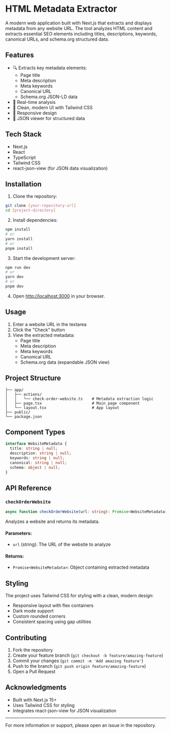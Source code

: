 # HTML Metadata Extractor

A modern web application built with Next.js that extracts and displays metadata from any website URL. The tool analyzes HTML content and extracts essential SEO elements including titles, descriptions, keywords, canonical URLs, and schema.org structured data.

## Features

- 🔍 Extracts key metadata elements:
  - Page title
  - Meta description
  - Meta keywords
  - Canonical URL
  - Schema.org JSON-LD data
- 💫 Real-time analysis
- 🎨 Clean, modern UI with Tailwind CSS
- 📱 Responsive design
- 🔧 JSON viewer for structured data

## Tech Stack

- Next.js
- React
- TypeScript
- Tailwind CSS
- react-json-view (for JSON data visualization)

## Installation

1. Clone the repository:

```bash
git clone [your-repository-url]
cd [project-directory]
```

2. Install dependencies:

```bash
npm install
# or
yarn install
# or
pnpm install
```

3. Start the development server:

```bash
npm run dev
# or
yarn dev
# or
pnpm dev
```

4. Open [http://localhost:3000](http://localhost:3000) in your browser.

## Usage

1. Enter a website URL in the textarea
2. Click the "Check" button
3. View the extracted metadata:
   - Page title
   - Meta description
   - Meta keywords
   - Canonical URL
   - Schema.org data (expandable JSON view)

## Project Structure

```
├── app/
│   ├── actions/
│   │   └── check-order-website.ts    # Metadata extraction logic
│   ├── page.tsx                      # Main page component
│   └── layout.tsx                    # App layout
├── public/
└── package.json
```

## Component Types

```typescript
interface WebsiteMetadata {
  title: string | null;
  description: string | null;
  keywords: string | null;
  canonical: string | null;
  schema: object | null;
}
```

## API Reference

### `checkOrderWebsite`

```typescript
async function checkOrderWebsite(url: string): Promise<WebsiteMetadata>;
```

Analyzes a website and returns its metadata.

#### Parameters:

- `url` (string): The URL of the website to analyze

#### Returns:

- `Promise<WebsiteMetadata>`: Object containing extracted metadata

## Styling

The project uses Tailwind CSS for styling with a clean, modern design:

- Responsive layout with flex containers
- Dark mode support
- Custom rounded corners
- Consistent spacing using gap utilities

## Contributing

1. Fork the repository
2. Create your feature branch (`git checkout -b feature/amazing-feature`)
3. Commit your changes (`git commit -m 'Add amazing feature'`)
4. Push to the branch (`git push origin feature/amazing-feature`)
5. Open a Pull Request

## Acknowledgments

- Built with Next.js 15+
- Uses Tailwind CSS for styling
- Integrates react-json-view for JSON visualization

---

For more information or support, please open an issue in the repository.

